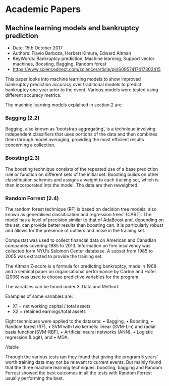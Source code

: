 # Academic Papers #

## Machine learning models and bankruptcy prediction ##

* Date: 15th October 2017
* Authors: Flavio Barboza, Herbert Kimura, Edward Altman
* KeyWords: Bankruptcy prediction, Machine learning, Support vector machines, Boosting, Bagging, Random forest
* https://www.sciencedirect.com/science/article/pii/S0957417417302415

This paper looks into machine learning models to show improved bankruptcy prediction accuracy over traditional models to predict bankruptcy one year prior to the event. Various models were tested using different accuracy metrics.

The machine learning models explained in section 2 are:

### Bagging (2.2) ### 
Bagging, also known as ‘bootstrap aggregating’, is a technique involving independent classifiers that uses portions of the data and then combines them through model averaging, providing the most efficient results concerning a collection.

### Boosting(2.3) ###
The boosting technique consists of the repeated use of a base prediction rule or function on different sets of the initial set. Boosting builds on other classification schemes and assigns a weight to each training set, which is then incorporated into the model. The data are then reweighted.

### Random Forrest (2.4) ###
The random forest technique (RF) is based on decision tree models, also known as generalised classification and regression trees’ (CART). The model has a level of precision similar to that of AdaBoost and, depending on the set, can provide better results than boosting can. It is particularly robust and allows for the presence of outliers and noise in the training set.

Compustat was used to collect financial data on American and Canadian companies covering 1985 to 2013. Information on firm insolvency was collected form NYU’s Salomon Center database. A subset from 1985 to 2005 was extracted to provide the training set.

The Altman Z-score is a formula for predicting bankruptcy, made in 1968 and a seminal paper on organisational performance by Carton and Hofer (2006) was used to choose predictive variables for the program.

The variables can be found under 3. Data and Method.

Examples of some variables are:
* X1 = net working capital / total assets
* X2 = retained earnings/total assets

Eight techniques were applied to the datasets:
• Bagging,
• Boosting,
• Random forest (RF),
• SVM with two kernels: linear (SVM-Lin) and radial basis function(SVM-RBF),
• Artificial neural networks (ANN),
• Logistic regression (Logit), and
• MDA. 

//table

Through the various tests ran they found that giving the program 5 years’ worth training data may not be relevant to current events. But mainly found that the three machine learning techniques: boosting, bagging and Random Forrest showed the best outcomes in all the tests with Random Forrest usually performing the best.


